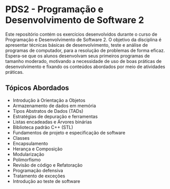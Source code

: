 # PDS2 - Programação e Desenvolvimento de Software 2

Este repositório contém os exercícios desenvolvidos durante o curso de Programação e Desenvolvimento de Software 2. O objetivo da disciplina é apresentar técnicas básicas de desenvolvimento, teste e análise de programas de computador, para a resolução de problemas de forma eficaz. Espera-se que os alunos desenvolvam seus primeiros programas de tamanho moderado, motivando a necessidade de uso de boas práticas de desenvolvimento e fixando os conteúdos abordados por meio de atividades práticas.

## Tópicos Abordados

- Introdução à Orientação a Objetos
- Armazenamento de dados em memória
- Tipos Abstratos de Dados (TADs)
- Estratégias de depuração e ferramentas
- Listas encadeadas e Árvores binárias
- Biblioteca padrão C++ (STL)
- Fundamentos de projeto e especificação de software
- Classes
- Encapsulamento
- Herança e Composição
- Modularização
- Polimorfismo
- Revisão de código e Refatoração
- Programação defensiva
- Tratamento de exceções
- Introdução ao teste de software
